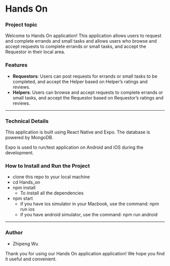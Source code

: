 # Hands On

### Project topic

Welcome to Hands On application! This application allows users to request and complete errands and small tasks  and allows users who browse and accept requests to complete errands or small tasks, and accept the Requestor in their local area.

### Features

* **Requestors**: 
Users can post requests for errands or small tasks to be completed, and accept the Helper based on Helper’s ratings and reviews.
* **Helpers**: Users can browse and accept requests to complete errands or small tasks, and accept the Requestor based on Requestor’s ratings and reviews.

---

### Technical Details

This application is built using React Native and Expo. The database is powered by MongoDB.

Expo is used to run/test application on Android and iOS during the development. 


### How to Install and Run the Project

* clone this repo to your local machine
* cd Hands_on
* npm install
    - To install all the dependencies
* npm start
    - if you have ios simulator in your Macbook, use the command: npm run ios
    - if you have android simulator, use the command: npm run android


---



### Author
* Zhipeng Wu


Thank you for using our Hands On application application! We hope you find it useful and convenient.